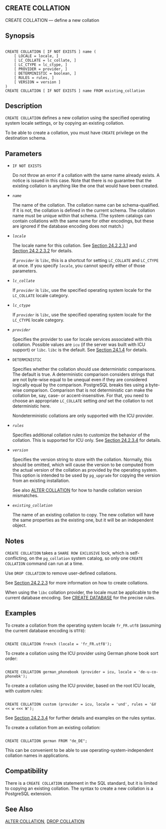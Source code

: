## CREATE COLLATION

CREATE COLLATION — define a new collation

## Synopsis

```

CREATE COLLATION [ IF NOT EXISTS ] name (
    [ LOCALE = locale, ]
    [ LC_COLLATE = lc_collate, ]
    [ LC_CTYPE = lc_ctype, ]
    [ PROVIDER = provider, ]
    [ DETERMINISTIC = boolean, ]
    [ RULES = rules, ]
    [ VERSION = version ]
)
CREATE COLLATION [ IF NOT EXISTS ] name FROM existing_collation
```

## Description

`CREATE COLLATION` defines a new collation using the specified operating system locale settings, or by copying an existing collation.

To be able to create a collation, you must have `CREATE` privilege on the destination schema.

## Parameters

* `IF NOT EXISTS`

    Do not throw an error if a collation with the same name already exists. A notice is issued in this case. Note that there is no guarantee that the existing collation is anything like the one that would have been created.

* *`name`*

    The name of the collation. The collation name can be schema-qualified. If it is not, the collation is defined in the current schema. The collation name must be unique within that schema. (The system catalogs can contain collations with the same name for other encodings, but these are ignored if the database encoding does not match.)

* *`locale`*

    The locale name for this collation. See [Section 24.2.2.3.1](collation#COLLATION-MANAGING-CREATE-LIBC "24.2.2.3.1. libc Collations") and [Section 24.2.2.3.2](collation#COLLATION-MANAGING-CREATE-ICU "24.2.2.3.2. ICU Collations") for details.

    If *`provider`* is `libc`, this is a shortcut for setting `LC_COLLATE` and `LC_CTYPE` at once. If you specify *`locale`*, you cannot specify either of those parameters.

* *`lc_collate`*

    If *`provider`* is `libc`, use the specified operating system locale for the `LC_COLLATE` locale category.

* *`lc_ctype`*

    If *`provider`* is `libc`, use the specified operating system locale for the `LC_CTYPE` locale category.

* *`provider`*

    Specifies the provider to use for locale services associated with this collation. Possible values are `icu` (if the server was built with ICU support) or `libc`. `libc` is the default. See [Section 24.1.4](locale#LOCALE-PROVIDERS "24.1.4. Locale Providers") for details.

* `DETERMINISTIC`

    Specifies whether the collation should use deterministic comparisons. The default is true. A deterministic comparison considers strings that are not byte-wise equal to be unequal even if they are considered logically equal by the comparison. PostgreSQL breaks ties using a byte-wise comparison. Comparison that is not deterministic can make the collation be, say, case- or accent-insensitive. For that, you need to choose an appropriate `LC_COLLATE` setting *and* set the collation to not deterministic here.

    Nondeterministic collations are only supported with the ICU provider.

* *`rules`*

    Specifies additional collation rules to customize the behavior of the collation. This is supported for ICU only. See [Section 24.2.3.4](collation#ICU-TAILORING-RULES "24.2.3.4. ICU Tailoring Rules") for details.

* *`version`*

    Specifies the version string to store with the collation. Normally, this should be omitted, which will cause the version to be computed from the actual version of the collation as provided by the operating system. This option is intended to be used by `pg_upgrade` for copying the version from an existing installation.

    See also [ALTER COLLATION](sql-altercollation "ALTER COLLATION") for how to handle collation version mismatches.

* *`existing_collation`*

    The name of an existing collation to copy. The new collation will have the same properties as the existing one, but it will be an independent object.

## Notes

`CREATE COLLATION` takes a `SHARE ROW EXCLUSIVE` lock, which is self-conflicting, on the `pg_collation` system catalog, so only one `CREATE COLLATION` command can run at a time.

Use `DROP COLLATION` to remove user-defined collations.

See [Section 24.2.2.3](collation#COLLATION-CREATE "24.2.2.3. Creating New Collation Objects") for more information on how to create collations.

When using the `libc` collation provider, the locale must be applicable to the current database encoding. See [CREATE DATABASE](sql-createdatabase "CREATE DATABASE") for the precise rules.

## Examples

To create a collation from the operating system locale `fr_FR.utf8` (assuming the current database encoding is `UTF8`):

```

CREATE COLLATION french (locale = 'fr_FR.utf8');
```

To create a collation using the ICU provider using German phone book sort order:

```

CREATE COLLATION german_phonebook (provider = icu, locale = 'de-u-co-phonebk');
```

To create a collation using the ICU provider, based on the root ICU locale, with custom rules:

```

CREATE COLLATION custom (provider = icu, locale = 'und', rules = '&V << w <<< W');
```

See [Section 24.2.3.4](collation#ICU-TAILORING-RULES "24.2.3.4. ICU Tailoring Rules") for further details and examples on the rules syntax.

To create a collation from an existing collation:

```

CREATE COLLATION german FROM "de_DE";
```

This can be convenient to be able to use operating-system-independent collation names in applications.

## Compatibility

There is a `CREATE COLLATION` statement in the SQL standard, but it is limited to copying an existing collation. The syntax to create a new collation is a PostgreSQL extension.

## See Also

[ALTER COLLATION](sql-altercollation "ALTER COLLATION"), [DROP COLLATION](sql-dropcollation "DROP COLLATION")